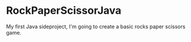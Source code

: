 # RockPaperScissorJava

My first Java sideproject, I'm going to create a basic rocks paper scissors game. 
